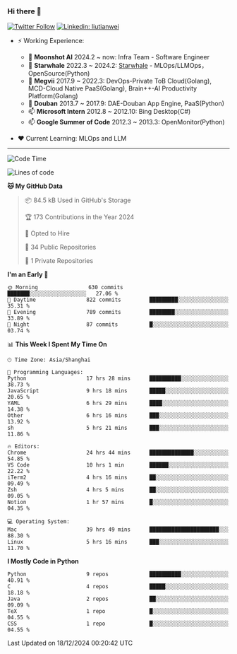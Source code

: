 ### Hi there 👋

[![Twitter Follow](https://img.shields.io/twitter/follow/tianweidut?style=social)](https://twitter.com/tianweidut)
[![Linkedin: liutianwei](https://img.shields.io/badge/-liutianwei-blue?style=flat-square&logo=Linkedin&logoColor=white&link=https://www.linkedin.com/in/liutianwei/)](https://www.linkedin.com/in/liutianwei/)

- ⚡ Working Experience:
  - 🔭 **Moonshot AI**  2024.2 ~ now: Infra Team - Software Engineer
  - 🌱 **Starwhale** 2022.3 ~ 2024.2: [Starwhale](https://github.com/star-whale/starwhale) - MLOps/LLMOps，OpenSource(Python)
  - 🌱 **Megvii** 2017.9 ~ 2022.3: DevOps-Private ToB Cloud(Golang), MCD-Cloud Native PaaS(Golang), Brain++-AI Productivity Platform(Golang)
  - 🌱 **Douban** 2013.7 ~ 2017.9: DAE-Douban App Engine, PaaS(Python)
  - 📫 **Microsoft Intern** 2012.8 ~ 2012.10: Bing Desktop(C#)
  - 📫 **Google Summer of Code** 2012.3 ~ 2013.3: OpenMonitor(Python)

- ❤️ Current Learning: MLOps and LLM

---
<!--START_SECTION:waka-->
![Code Time](http://img.shields.io/badge/Code%20Time-6%2C503%20hrs%2018%20mins-blue)

![Lines of code](https://img.shields.io/badge/From%20Hello%20World%20I%27ve%20Written-1.1%20million%20lines%20of%20code-blue)

**🐱 My GitHub Data** 

> 📦 84.5 kB Used in GitHub's Storage 
 > 
> 🏆 173 Contributions in the Year 2024
 > 
> 💼 Opted to Hire
 > 
> 📜 34 Public Repositories 
 > 
> 🔑 1 Private Repositories 
 > 
**I'm an Early 🐤** 

```text
🌞 Morning                630 commits         ███████░░░░░░░░░░░░░░░░░░   27.06 % 
🌆 Daytime                822 commits         █████████░░░░░░░░░░░░░░░░   35.31 % 
🌃 Evening                789 commits         ████████░░░░░░░░░░░░░░░░░   33.89 % 
🌙 Night                  87 commits          █░░░░░░░░░░░░░░░░░░░░░░░░   03.74 % 
```


📊 **This Week I Spent My Time On** 

```text
🕑︎ Time Zone: Asia/Shanghai

💬 Programming Languages: 
Python                   17 hrs 28 mins      ██████████░░░░░░░░░░░░░░░   38.73 % 
JavaScript               9 hrs 18 mins       █████░░░░░░░░░░░░░░░░░░░░   20.65 % 
YAML                     6 hrs 29 mins       ████░░░░░░░░░░░░░░░░░░░░░   14.38 % 
Other                    6 hrs 16 mins       ███░░░░░░░░░░░░░░░░░░░░░░   13.92 % 
sh                       5 hrs 21 mins       ███░░░░░░░░░░░░░░░░░░░░░░   11.86 % 

🔥 Editors: 
Chrome                   24 hrs 44 mins      ██████████████░░░░░░░░░░░   54.85 % 
VS Code                  10 hrs 1 min        ██████░░░░░░░░░░░░░░░░░░░   22.22 % 
iTerm2                   4 hrs 16 mins       ██░░░░░░░░░░░░░░░░░░░░░░░   09.49 % 
Zsh                      4 hrs 5 mins        ██░░░░░░░░░░░░░░░░░░░░░░░   09.05 % 
Notion                   1 hr 57 mins        █░░░░░░░░░░░░░░░░░░░░░░░░   04.35 % 

💻 Operating System: 
Mac                      39 hrs 49 mins      ██████████████████████░░░   88.30 % 
Linux                    5 hrs 16 mins       ███░░░░░░░░░░░░░░░░░░░░░░   11.70 % 
```

**I Mostly Code in Python** 

```text
Python                   9 repos             ██████████░░░░░░░░░░░░░░░   40.91 % 
C                        4 repos             █████░░░░░░░░░░░░░░░░░░░░   18.18 % 
Java                     2 repos             ██░░░░░░░░░░░░░░░░░░░░░░░   09.09 % 
TeX                      1 repo              █░░░░░░░░░░░░░░░░░░░░░░░░   04.55 % 
CSS                      1 repo              █░░░░░░░░░░░░░░░░░░░░░░░░   04.55 % 
```




 Last Updated on 18/12/2024 00:20:42 UTC
<!--END_SECTION:waka-->
